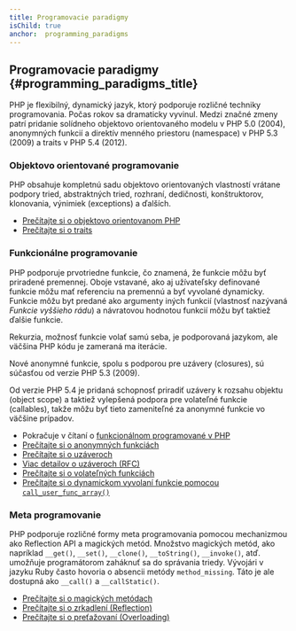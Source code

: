 ```yaml
---
title: Programovacie paradigmy
isChild: true
anchor:  programming_paradigms
---
```


## Programovacie paradigmy {#programming_paradigms_title}

PHP je flexibilný, dynamický jazyk, ktorý podporuje rozličné techniky programovania. Počas rokov sa dramaticky vyvinul.
Medzi značné zmeny patrí pridanie solídneho objektovo orientovaného modelu v PHP 5.0 (2004), anonymných funkcií
a direktív menného priestoru (namespace) v PHP 5.3 (2009) a traits v PHP 5.4 (2012).

### Objektovo orientované programovanie

PHP obsahuje kompletnú sadu objektovo orientovaných vlastností vrátane podpory tried, abstraktných tried, rozhraní,
dedičnosti, konštruktorov, klonovania, výnimiek (exceptions) a ďalších.

* [Prečítajte si o objektovo orientovanom PHP][oop]
* [Prečítajte si o traits][traits]

### Funkcionálne programovanie

PHP podporuje prvotriedne funkcie, čo znamená, že funkcie môžu byť priradené premennej. Oboje vstavané, ako aj
užívateľsky definované funkcie môžu mať referenciu na premennú a byť vyvolané dynamicky. Funkcie môžu byt predané
ako argumenty iných funkcií (vlastnosť nazývaná _Funkcie vyššieho rádu_) a návratovou hodnotou funkcií môžu byť taktiež
ďalšie funkcie.

Rekurzia, možnosť funkcie volať samú seba, je podporovaná jazykom, ale väčšina PHP kódu je zameraná ma iterácie.

Nové anonymné funkcie, spolu s podporou pre uzávery (closures), sú súčasťou od verzie PHP 5.3 (2009).

Od verzie PHP 5.4 je pridaná schopnosť priradiť uzávery k rozsahu objektu (object scope) a taktiež vylepšená podpora
pre volateľné funkcie (callables), takže môžu byť tieto zameniteľné za anonymné funkcie vo väčšine prípadov.

* Pokračuje v čítaní o [funkcionálnom programované v PHP](/pages/Functional-Programming.html)
* [Prečítajte si o anonymných funkciách][anonymous-functions]
* [Prečítajte si o uzáveroch][closure-class]
* [Viac detailov o uzáveroch (RFC)][closures-rfc]
* [Prečítajte si o volateľných funkciách][callables]
* [Prečítajte si o dynamickom vyvolaní funkcie pomocou `call_user_func_array()`][call-user-func-array]

### Meta programovanie

PHP podporuje rozličné formy meta programovania pomocou mechanizmou ako Reflection API a magických metód. Množstvo
magických metód, ako napríklad `__get()`, `__set()`, `__clone()`, `__toString()`, `__invoke()`, atď. umožňuje
programátorom zaháknuť sa do správania triedy. Vývojári v jazyku Ruby často hovoria o absencii metódy `method_missing`.
Táto je ale dostupná ako `__call()` a `__callStatic()`.

* [Prečítajte si o magických metódach][magic-methods]
* [Prečítajte si o zrkadlení (Reflection)][reflection]
* [Prečítajte si o preťažovaní (Overloading)][overloading]


[oop]: http://php.net/language.oop5
[traits]: http://php.net/language.oop5.traits
[anonymous-functions]: http://php.net/functions.anonymous
[closure-class]: http://php.net/class.closure
[closures-rfc]: https://wiki.php.net/rfc/closures
[callables]: http://php.net/language.types.callable
[call-user-func-array]: http://php.net/function.call-user-func-array
[magic-methods]: http://php.net/language.oop5.magic
[reflection]: http://php.net/intro.reflection
[overloading]: http://php.net/language.oop5.overloading
